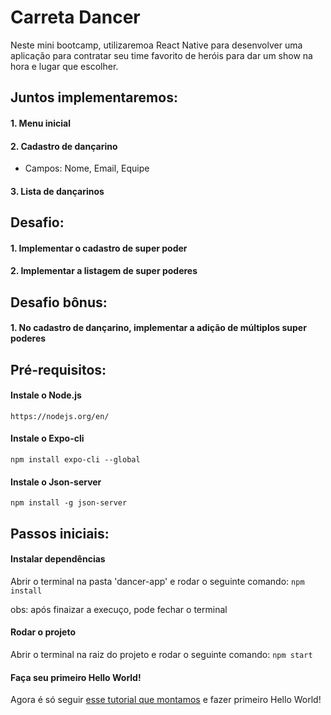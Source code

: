 # Carreta Dancer 

Neste mini bootcamp, utilizaremoa React Native para desenvolver uma aplicação para contratar seu time favorito de heróis para dar um show na hora e lugar que escolher. 

## Juntos implementaremos:

#### 1. Menu inicial

#### 2. Cadastro de dançarino
- Campos: Nome, Email, Equipe

#### 3. Lista de dançarinos

## Desafio: 

#### 1. Implementar o cadastro de super poder

#### 2. Implementar a listagem de super poderes

## Desafio bônus:

#### 1. No cadastro de dançarino, implementar a adição de múltiplos super poderes

## Pré-requisitos:

#### Instale o Node.js

```` https://nodejs.org/en/ ````

#### Instale o Expo-cli
```` npm install expo-cli --global ````

#### Instale o Json-server

```` npm install -g json-server ````

## Passos iniciais:


#### Instalar dependências
Abrir o terminal na pasta 'dancer-app' e rodar o seguinte comando: ```` npm install ````

obs: após finaizar a execuço, pode fechar o terminal

#### Rodar o projeto
Abrir o terminal na raiz do projeto e rodar o seguinte comando: ```` npm start ````

#### Faça seu primeiro Hello World!
Agora é só seguir [esse tutorial que montamos](https://www.notion.so/Hello-World-Com-React-Native-b8a3e1093a0742b7ba6fc7f06d56ce25) e fazer  primeiro Hello World!
        

